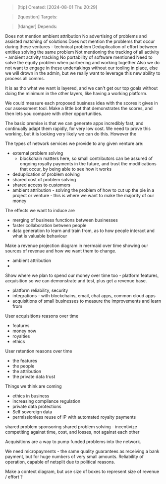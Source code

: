 
>[!tip] Created: [2024-08-01 Thu 20:29]

>[!question] Targets: 

>[!danger] Depends: 

Does not mention ambient attribution
No advertising of problems and assisted matching of solutions
Does not mention the problems that occur during these ventures - technical problem
Deduplication of effort between entities solving the same problem
Not mentioning the tracking of all activity - ambient activity tracking
No portability of software mentioned
Need to solve the equity problem when partnering and working together
Also we do not want to engage in these undertakings without our tooling in place, else we will drown in the admin, but we really want to leverage this new ability to process all comms.

It is as tho what we want is layered, and we can't get our top goals without doing the minimum in the other layers, like having a working platform.

We could measure each proposed business idea with the scores it gives in our assessment tool.
Make a little bot that demonstrates the scores, and then lets you compare with other opportunities.

The basic premise is that we can generate apps incredibly fast, and continually adapt them rapidly, for very low cost.  We need to prove this working, but it is looking very likely we can do this.  However the

The types of network services we provide to any given venture are:
- external problem solving
	- blockchain matters here, so small contributors can be assured of ongoing royalty payments in the future, and trust the modifications that occur, by being able to see how it works
- deduplication of problem solving
- shared cost of problem solving
- shared access to customers
- ambient attribution - solving the problem of how to cut up the pie in a project or venture - this is where we want to make the majority of our money

The effects we want to induce are
- merging of business functions between businesses
- faster collaboration between people
- data generation to learn and train from, as to how people interact and what is valuable behaviour

Make a revenue projection diagram in mermaid over time showing our sources of revenue and how we want them to change.
- ambient attribution
- 
Show where we plan to spend our money over time too - platform features, acquisition so we can demonstrate and test, plus get a revenue base.
- platform reliability, security
- integrations - with blockchains, email, chat apps, common cloud apps
- acquisitions of small businesses to measure the improvements and learn from

User acquisitions reasons over time
- features
- money now
- royalties
- ethics

User retention reasons over time
- the features
- the people
- the attribution
- the private data trust

Things we think are coming
- ethics in business
- increasing compliance regulation
- private data protections
- Self sovereign data
- permissionless reuse of IP with automated royalty payments

shared problem sponsoring
shared problem solving - incentivize competiting against time, cost, and losses, not against each other

Acquisitions are a way to pump funded problems into the network.

We need micropayments - the same quality guarantees as receiving a bank payment, but for huge numbers of very small amounts.
Reliability of operation, capable of netsplit due to political reasons.


Make a context diagram, but use size of boxes to represent size of revenue / effort ?